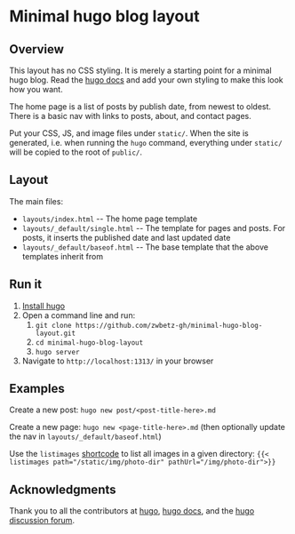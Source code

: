 # Minimal hugo blog layout

## Overview

This layout has no CSS styling. It is merely a starting point for a minimal hugo blog. Read the [hugo docs](https://gohugo.io/documentation/) and add your own styling to make this look how you want. 

The home page is a list of posts by publish date, from newest to oldest. There is a basic nav with links to posts, about, and contact pages. 

Put your CSS, JS, and image files under `static/`. When the site is generated, i.e. when running the `hugo` command, everything under `static/` will be copied to the root of `public/`. 

## Layout

The main files:

* `layouts/index.html` -- The home page template
* `layouts/_default/single.html` -- The template for pages and posts. For posts, it inserts the published date and last updated date
* `layouts/_default/baseof.html` -- The base template that the above templates inherit from

## Run it

1. [Install hugo](https://gohugo.io/getting-started/installing/)
1. Open a command line and run:
    1. `git clone https://github.com/zwbetz-gh/minimal-hugo-blog-layout.git`
    1. `cd minimal-hugo-blog-layout`
    1. `hugo server`
1. Navigate to `http://localhost:1313/` in your browser

## Examples

Create a new post: `hugo new post/<post-title-here>.md`

Create a new page: `hugo new <page-title-here>.md` (then optionally update the nav in `layouts/_default/baseof.html`)

Use the `listimages` [shortcode](https://gohugo.io/content-management/shortcodes/) to list all images in a given directory: `{{< listimages path="/static/img/photo-dir" pathUrl="/img/photo-dir">}}`

## Acknowledgments

Thank you to all the contributors at [hugo](https://github.com/gohugoio/hugo/graphs/contributors), [hugo docs](https://github.com/gohugoio/hugoDocs/graphs/contributors), and the [hugo discussion forum](https://discourse.gohugo.io/).
